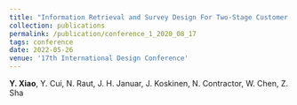 ```yaml
---
title: "Information Retrieval and Survey Design For Two-Stage Customer Preference Modeling [[Paper]](http://xiaoyinshuang.github.io/yx/files/conference2.pdf) [[DOI]](https://doi.org/10.1017/pds.2022.83)"
collection: publications
permalink: /publication/conference_1_2020_08_17
tags: conference
date: 2022-05-26
venue: '17th International Design Conference'
---
```

**Y. Xiao**, Y. Cui, N. Raut, J. H. Januar, J. Koskinen, N. Contractor, W. Chen, Z. Sha
